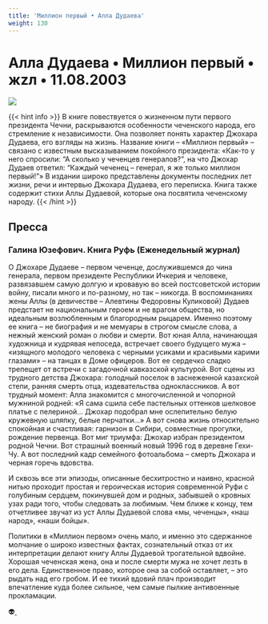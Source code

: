 ```yaml
---
title: 'Миллион первый • Алла Дудаева'
weight: 130
---
```


# Алла Дудаева • **Миллион первый** • жzл • 11.08.2003

![](/img/dudaev.gif)

{{< hint info >}}
В книге повествуется о жизненном пути первого президента Чечни, раскрываются особенности чеченского народа, его стремление к независимости. Она позволяет понять характер Джохара Дудаева, его взгляды на жизнь. Название книги – «Миллион первый» – связано с известным высказыванием покойного президента: «Как-то у него спросили: “А сколько у чеченцев генералов?”, на что Джохар Дудаев ответил: “Каждый чеченец – генерал, я же только миллион первый!”» В издании широко представлены документы последних лет жизни, речи и интервью Джохара Дудаева, его переписка. Книга также содержит стихи Аллы Дудаевой, которые она посвятила чеченскому народу.
{{< /hint >}}

## Пресса

### Галина Юзефович. Книга Руфь (Еженедельный журнал)

О Джохаре Дудаеве – первом чеченце, дослужившемся до чина генерала, первом президенте Республики Ичкерия и человеке, развязавшем самую долгую и кровавую во всей постсоветской истории войну, писали много и по-разному, но так – никогда. В воспоминаниях жены Аллы (в девичестве – Алевтины Федоровны Куликовой) Дудаев предстает не национальным героем и не врагом общества, но идеальным возлюбленным и благородным рыцарем. Именно поэтому ее книга – не биография и не мемуары в строгом смысле слова, а нежный женский роман о любви и смерти.
Вот юная Алла, начинающая художница и кудрявая непоседа, встречает своего будущего мужа – «изящного молодого человека с черными усиками и красивыми карими глазами» – на танцах в Доме офицеров. Вот ее сердечко сладко трепещет от встречи с загадочной кавказской культурой. Вот сцены из трудного детства Джохара: голодный поселок в заснеженной казахской степи, ранняя смерть отца, издевательства одноклассников. А вот трудный момент: Алла знакомится с многочисленной и чопорной мужниной родней: «Я сама сшила себе пастельных оттенков шелковое платье с пелериной... Джохар подобрал мне ослепительно белую кружевную шляпку, белые перчатки...» А вот снова жизнь относительно спокойная и счастливая: гарнизон в Сибири, совместные прогулки, рождение первенца. Вот миг триумфа: Джохар избран президентом родной Чечни. Вот страшный военный новый 1996 год в деревне Гехи-Чу. А вот последний кадр семейного фотоальбома – смерть Джохара и черная горечь вдовства.

И сквозь все эти эпизоды, описанные бесхитростно и наивно, красной нитью проходит простая и героическая история современной Руфи с голубиным сердцем, покинувшей дом и родных, забывшей о кровных узах ради того, чтобы следовать за любимым. Чем ближе к концу, тем отчетливее звучат из уст Аллы Дудаевой слова «мы, чеченцы», «наш народ», «наши бойцы».

Политики в «Миллион первом» очень мало, и именно это сдержанное молчание о широко известных фактах, сознательный отказ от их интерпретации делают книгу Аллы Дудаевой трогательной вдвойне. Хорошая чеченская жена, она и после смерти мужа не хочет лезть в его дела. Единственное право, которое она за собой оставляет, – это рыдать над его гробом. И ее тихий вдовий плач производит впечатление куда более сильное, чем самые пылкие антивоенные прокламации.


👽[ ](http://flibusta.is/b/232475)